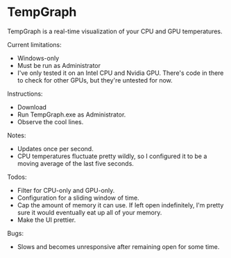 # TempGraph

TempGraph is a real-time visualization of your CPU and GPU temperatures.

Current limitations: 
* Windows-only
* Must be run as Administrator
* I've only tested it on an Intel CPU and Nvidia GPU. There's code in there to check for other GPUs, but they're untested for now.

Instructions: 
* Download
* Run TempGraph.exe as Administrator.
* Observe the cool lines.

Notes:
* Updates once per second. 
* CPU temperatures fluctuate pretty wildly, so I configured it to be a moving average of the last five seconds.

Todos:
* Filter for CPU-only and GPU-only.
* Configuration for a sliding window of time.
* Cap the amount of memory it can use. If left open indefinitely, I'm pretty sure it would eventually eat up all of your memory.
* Make the UI prettier.  

Bugs:
* Slows and becomes unresponsive after remaining open for some time. 
